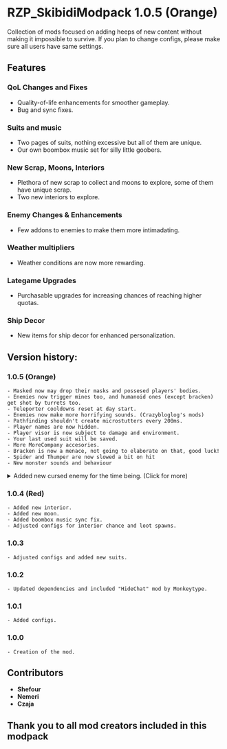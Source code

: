 # RZP_SkibidiModpack 1.0.5 (Orange)

Collection of mods focused on adding heeps of new content without making it impossible to survive.
If you plan to change configs, please make sure all users have same settings.

## Features

### QoL Changes and Fixes
- Quality-of-life enhancements for smoother gameplay.
- Bug and sync fixes.

### Suits and music
- Two pages of suits, nothing excessive but all of them are unique.
- Our own boombox music set for silly little goobers.

### New Scrap, Moons, Interiors
- Plethora of new scrap to collect and moons to explore, some of them have unique scrap.
- Two new interiors to explore.

### Enemy Changes & Enhancements
- Few addons to enemies to make them more intimadating.

### Weather multipliers
- Weather conditions are now more rewarding.

### Lategame Upgrades
- Purchasable upgrades for increasing chances of reaching higher quotas.

### Ship Decor
- New items for ship decor for enhanced personalization.

## Version history:

### 1.0.5 (Orange)
	- Masked now may drop their masks and possesed players' bodies.
	- Enemies now trigger mines too, and humanoid ones (except bracken) get shot by turrets too.
 	- Teleporter cooldowns reset at day start.
	- Enemies now make more horrifying sounds. (Crazybloglog's mods)
	- Pathfinding shouldn't create microstutters every 200ms.
 	- Player names are now hidden.
  	- Player visor is now subject to damage and environment.
   	- Your last used suit will be saved.
	- More MoreCompany accesories.
	- Bracken is now a menace, not going to elaborate on that, good luck!
	- Spider and Thumper are now slowed a bit on hit
	- New monster sounds and behaviour

<details>
	<summary>Added new cursed enemy for the time being. (Click for more)</summary>
	It's the god damn skibidi toilet mod, if it the spawn chances don't become configurable later on, or if we get bored with it, it will be removed in the future
</details>

### 1.0.4 (Red)
	- Added new interior.
	- Added new moon.
	- Added boombox music sync fix.
	- Adjusted configs for interior chance and loot spawns.

### 1.0.3
	- Adjusted configs and added new suits.

### 1.0.2
	- Updated dependencies and included "HideChat" mod by Monkeytype.

### 1.0.1
	- Added configs.

### 1.0.0
	- Creation of the mod.

## Contributors
- **Shefour**
- **Nemeri**
- **Czaja**

## Thank you to all mod creators included in this modpack

